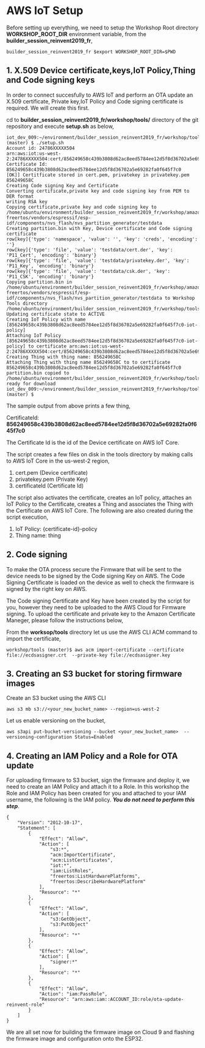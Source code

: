 # AWS IoT Setup 

Before setting up everything, we need to setup the Workshop Root directory **WORKSHOP_ROOT_DIR** environment variable, from the **builder_session_reinvent2019_fr**,

```
builder_session_reinvent2019_fr $export WORKSHOP_ROOT_DIR=$PWD
```

## 1. X.509 Device certificate,keys,IoT Policy,Thing and Code signing keys

In order to connect succesfully to AWS IoT and perform an OTA update an X.509 certificate, Private key,IoT Policy and Code  signing certificate is required. We will create this first.

cd to **builder_session_reinvent2019_fr/workshop/tools/** directory of the git repository and execute **setup.sh** as below,

```
iot_dev_009:~/environment/builder_session_reinvent2019_fr/workshop/tools (master) $ ./setup.sh 
Account id: 24786XXXXX504
arn:aws:iot:us-west-2:24786XXXXX504:cert/856249658c439b3808d62ac8eed5784ee12d5f8d36702a5e69282fa0f645f7c0
Certificate Id: 856249658c439b3808d62ac8eed5784ee12d5f8d36702a5e69282fa0f645f7c0
[OK]] Certitficate stored in cert.pem, privatekey in privatekey.pem
856249658C
Creating Code signing Key and Certificate
Converting certificate,private key and code signing key from PEM to DER format
writing RSA key
Copying certificate,private key and code signing key to /home/ubuntu/environment/builder_session_reinvent2019_fr/workshop/amazon-freertos/vendors/espressif/esp-idf/components/nvs_flash/nvs_partition_generator/testdata
Creating partition.bin with Key, Device certificate and Code signing certificate
row[key]{'type': 'namespace', 'value': '', 'key': 'creds', 'encoding': ''}
row[key]{'type': 'file', 'value': 'testdata/cert.der', 'key': 'P11_Cert', 'encoding': 'binary'}
row[key]{'type': 'file', 'value': 'testdata/privatekey.der', 'key': 'P11_Key', 'encoding': 'binary'}
row[key]{'type': 'file', 'value': 'testdata/csk.der', 'key': 'P11_CSK', 'encoding': 'binary'}
Copying partition.bin in /home/ubuntu/environment/builder_session_reinvent2019_fr/workshop/amazon-freertos/vendors/espressif/esp-idf/components/nvs_flash/nvs_partition_generator/testdata to Workshop Tools directory /home/ubuntu/environment/builder_session_reinvent2019_fr/workshop/tools
Updating certificate state to ACTIVE
Creating IoT Policy with name [856249658c439b3808d62ac8eed5784ee12d5f8d36702a5e69282fa0f645f7c0-iot-policy]
Attaching IoT Policy [856249658c439b3808d62ac8eed5784ee12d5f8d36702a5e69282fa0f645f7c0-iot-policy] to certificate arn:aws:iot:us-west-2:24786XXXXX504:cert/856249658c439b3808d62ac8eed5784ee12d5f8d36702a5e69282fa0f645f7c0
Creating Thing with thing name: 856249658C
Attaching Thing with thing name 856249658C to to certificate 856249658c439b3808d62ac8eed5784ee12d5f8d36702a5e69282fa0f645f7c0
partition.bin copied to /home/ubuntu/environment/builder_session_reinvent2019_fr/workshop/tools, ready for download
iot_dev_009:~/environment/builder_session_reinvent2019_fr/workshop/tools (master) $ 

```
The sample output from above prints a few thing,

CertificateId: **856249658c439b3808d62ac8eed5784ee12d5f8d36702a5e69282fa0f645f7c0**

The Certificate Id is the id of the Device certificate on AWS IoT Core.

The script creates a few files on disk in the tools directory by making calls to AWS IoT Core in the us-west-2 region,

1. cert.pem (Device certificate)
2. privatekey.pem (Private Key)
3. certificateId (Certificate Id)

The script also activates the certificate, creates an IoT policy, attaches an IoT Policy to the Certificate, creates a Thing and associates the Thing with the Certificate on AWS IoT Core. The following are also created during the script execution,

1. IoT Policy: {certificate-id}-policy
2. Thing name: thing

## 2. Code signing
To make the OTA process secure the Firmware that will be sent to the device needs to be signed by the Code signing Key on AWS. The Code Signing Certificate is loaded on the device as well to check the firmware is signed by the right key on AWS. 

The Code signing Certificate and Key have been created by the script for you, however they need to be uploaded to the AWS Cloud for Firmware signing. To upload the certificate and private key to the Amazon Certificate Maneger, please follow the instructions below,

From the **worksop/tools** directory let us use the AWS CLI ACM command to import the certificate,

```
workshop/tools (master)$ aws acm import-certificate --certificate file://ecdsasigner.crt  --private-key file://ecdsasigner.key
```

## 3. Creating an S3 bucket for storing firmware images

Create an S3 bucket using the AWS CLI

```
aws s3 mb s3://<your_new_bucket_name> --region=us-west-2
```


Let us enable versioning on the bucket,

```
aws s3api put-bucket-versioning --bucket <your_new_bucket_name>  --versioning-configuration Status=Enabled
```


## 4. Creating an IAM Policy and a Role for OTA update

For uploading firmware to S3 bucket, sign the firmware and deploy it, we need to create an IAM Policy and attach it to a Role. In this workshop the Role and IAM Policy has been created for you and attached to your IAM username, the following is the IAM policy. ***You do not need to perform this step***.

```
{
    "Version": "2012-10-17",
    "Statement": [
        {
            "Effect": "Allow",
            "Action": [
                "s3:*",
                "acm:ImportCertificate",
                "acm:ListCertificates",
                "iot:*",
                "iam:ListRoles",
                "freertos:ListHardwarePlatforms",
                "freertos:DescribeHardwarePlatform"
            ],
            "Resource": "*"
        },
        {
            "Effect": "Allow",
            "Action": [
                "s3:GetObject",
                "s3:PutObject"
            ],
            "Resource": "*"
        },
        {
            "Effect": "Allow",
            "Action": [
                "signer:*"
            ],
            "Resource": "*"
        },
        {
            "Effect": "Allow",
            "Action": "iam:PassRole",
            "Resource": "arn:aws:iam::ACCOUNT_ID:role/ota-update-reinvent-role"
        }
    ]
}
```

We are all set now for building the firmware image on Cloud 9 and flashing the firmware image and configuration onto the ESP32.



